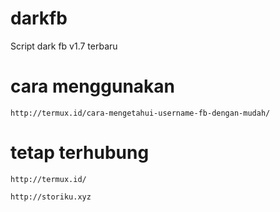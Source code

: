 # darkfb
Script dark fb v1.7 terbaru

# cara menggunakan

<!-- wp:code -->
<pre class="wp-block-code"><code>http://termux.id/cara-mengetahui-username-fb-dengan-mudah/</code></pre>
<!-- /wp:code -->

# tetap terhubung

<!-- wp:code -->
<pre class="wp-block-code"><code>http://termux.id/</code></pre>
<pre class="wp-block-code"><code>http://storiku.xyz</code></pre>
<!-- /wp:code -->
